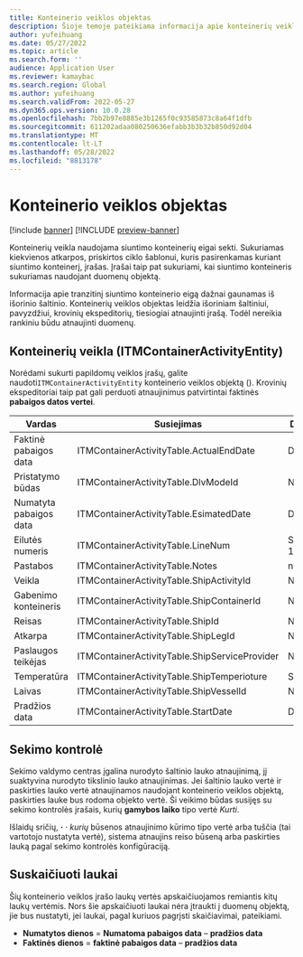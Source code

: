```yaml
---
title: Konteinerio veiklos objektas
description: Šioje temoje pateikiama informacija apie konteinerių veiklą, kuri naudojama konteinerių siuntimo eigai sekti.
author: yufeihuang
ms.date: 05/27/2022
ms.topic: article
ms.search.form: ''
audience: Application User
ms.reviewer: kamaybac
ms.search.region: Global
ms.author: yufeihuang
ms.search.validFrom: 2022-05-27
ms.dyn365.ops.version: 10.0.28
ms.openlocfilehash: 7bb2b97e8885e3b1265f0c93585873c8a64f1dfb
ms.sourcegitcommit: 611202adaa080250636efabb3b3b32b850d92d04
ms.translationtype: MT
ms.contentlocale: lt-LT
ms.lasthandoff: 05/28/2022
ms.locfileid: "8813178"
---
```

# <a name="container-activities-entity"></a>Konteinerio veiklos objektas

[!include [banner](../includes/banner.md)]
[!INCLUDE [preview-banner](../includes/preview-banner.md)]
<!-- KFM: Preview until GA with 10.0.28 -->

Konteinerių veikla naudojama siuntimo konteinerių eigai sekti. Sukuriamas kiekvienos atkarpos, priskirtos ciklo šablonui, kuris pasirenkamas kuriant siuntimo konteinerį, įrašas. Įrašai taip pat sukuriami, kai siuntimo konteineris sukuriamas naudojant duomenų objektą.

Informacija apie tranzitinį siuntimo konteinerio eigą dažnai gaunamas iš išorinio šaltinio. Konteinerių veiklos objektas leidžia išoriniam šaltiniui, pavyzdžiui, krovinių ekspeditorių, tiesiogiai atnaujinti įrašą. Todėl nereikia rankiniu būdu atnaujinti duomenų.

## <a name="container-activities-itmcontaineractivityentity"></a>Konteinerių veikla (ITMContainerActivityEntity)

Norėdami sukurti papildomų veiklos įrašų, galite naudoti`ITMContainerActivityEntity` konteinerio veiklos objektą (). Krovinių ekspeditoriai taip pat gali perduoti atnaujinimus patvirtintai faktinės **pabaigos datos vertei**.

| Vardas | Susiejimas | Duomenų tipas | Raktas | Privalomas |
|---|---|---|---|---|
| Faktinė pabaigos data | ITMContainerActivityTable.ActualEndDate | Datetime | Ne | Ne |
| Pristatymo būdas | ITMContainerActivityTable.DlvModeId | Nvarchar(10) | Ne | Ne |
| Numatyta pabaigos data | ITMContainerActivityTable.EsimatedDate | Datetime | Ne | Ne |
| Eilutės numeris | ITMContainerActivityTable.LineNum | Skaitinis(32, 16) | **Taip** | Ne |
| Pastabos | ITMContainerActivityTable.Notes | nvarchar(MAKS) | Ne | Ne |
| Veikla | ITMContainerActivityTable.ShipActivityId | Nvarchar(10) | Ne | **Taip** |
| Gabenimo konteineris | ITMContainerActivityTable.ShipContainerId | Nvarchar(20) | **Taip** | **Taip** |
| Reisas | ITMContainerActivityTable.ShipId | Nvarchar(20) | **Taip** | **Taip** |
| Atkarpa | ITMContainerActivityTable.ShipLegId | Nvarchar(20) | Ne | **Taip** |
| Paslaugos teikėjas | ITMContainerActivityTable.ShipServiceProvider | Nvarchar(20) | Ne | Ne |
| Temperatūra | ITMContainerActivityTable.ShipTemperioture | Skaitinis(32, 6) | Ne | Ne |
| Laivas | ITMContainerActivityTable.ShipVesselId | Nvarchar(20) | Ne | Ne |
| Pradžios data | ITMContainerActivityTable.StartDate | Datetime | Ne | Ne |

## <a name="tracking-control"></a>Sekimo kontrolė

Sekimo valdymo centras įgalina nurodyto šaltinio lauko atnaujinimą, jį suaktyvina nurodyto tikslinio lauko atnaujinimas. Jei šaltinio lauko vertė ir paskirties lauko vertė atnaujinamos naudojant konteinerio veiklos objektą, paskirties lauke bus rodoma objekto vertė. Ši veikimo būdas susijęs su sekimo kontrolės įrašais, kurių **gamybos laiko** tipo vertė *Kurti*.

Išlaidų sričių, **·** *·* *kurių* būsenos atnaujinimo kūrimo tipo vertė arba tuščia (tai vartotojo nustatyta vertė), sistema atnaujins reiso būseną arba paskirties lauką pagal sekimo kontrolės konfigūraciją.

## <a name="calculated-fields"></a>Suskaičiuoti laukai

Šių konteinerio veiklos įrašo laukų vertės apskaičiuojamos remiantis kitų laukų vertėmis. Nors šie apskaičiuoti laukai nėra įtraukti į duomenų objektą, jie bus nustatyti, jei laukai, pagal kuriuos pagrįsti skaičiavimai, pateikiami.

- **Numatytos dienos** = **Numatoma pabaigos data** – **pradžios data**
- **Faktinės dienos** = **faktinė pabaigos data** – **pradžios data**
